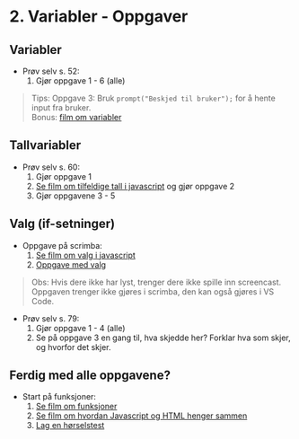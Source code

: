# 2. Variabler - Oppgaver

## Variabler

- Prøv selv s. 52:
    1. Gjør oppgave 1 - 6 (alle)

> Tips: Oppgave 3: Bruk `prompt("Beskjed til bruker");` for å hente input fra bruker.  
> Bonus: [film om variabler](https://scrimba.com/p/pnnQQfk/cPNVbuq)

## Tallvariabler

- Prøv selv s. 60:
    1. Gjør oppgave 1
    2. [Se film om tilfeldige tall i javascript](https://scrimba.com/p/pnnQQfk/cDe7phr) og gjør oppgave 2
    3. Gjør oppgavene 3 - 5

## Valg (if-setninger)

- Oppgave på scrimba:
    1. [Se film om valg i javascript](https://scrimba.com/p/pnnQQfk/cwP8nsm)
    2. [Oppgave med valg](https://scrimba.com/p/pnnQQfk/c6kWRh7)

> Obs: Hvis dere ikke har lyst, trenger dere ikke spille inn screencast. Oppgaven trenger ikke gjøres i scrimba, den kan også gjøres i VS Code.

- Prøv selv s. 79:
    1. Gjør oppgave 1 - 4 (alle)
    2. Se på oppgave 3 en gang til, hva skjedde her? Forklar hva som skjer, og hvorfor det skjer.

## Ferdig med alle oppgavene?

- Start på funksjoner:
    1. [Se film om funksjoner](https://scrimba.com/p/pnnQQfk/cVGawSp)
    2. [Se film om hvordan Javascript og HTML henger sammen](https://scrimba.com/p/pnnQQfk/cbzRZfE)
    3. [Lag en hørselstest](https://scrimba.com/p/pnnQQfk/c773RZHk)

